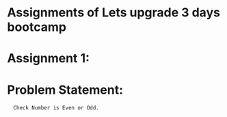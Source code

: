 # Assignments of Lets upgrade 3 days bootcamp

# Assignment 1:
# Problem Statement:
      Check Number is Even or Odd.
